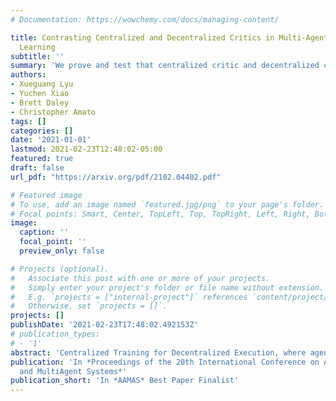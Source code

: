 ```yaml
---
# Documentation: https://wowchemy.com/docs/managing-content/

title: Contrasting Centralized and Decentralized Critics in Multi-Agent Reinforcement
  Learning
subtitle: ''
summary: 'We prove and test that centralized critic and decentralized critic in multi-agent learning is asymptotically equivalent. We also provide bias-variance trade-off analysis and empirical advice.'
authors:
- Xueguang Lyu
- Yuchen Xiao
- Brett Daley
- Christopher Amato
tags: []
categories: []
date: '2021-01-01'
lastmod: 2021-02-23T12:48:02-05:00
featured: true
draft: false
url_pdf: "https://arxiv.org/pdf/2102.04402.pdf"

# Featured image
# To use, add an image named `featured.jpg/png` to your page's folder.
# Focal points: Smart, Center, TopLeft, Top, TopRight, Left, Right, BottomLeft, Bottom, BottomRight.
image:
  caption: ''
  focal_point: ''
  preview_only: false

# Projects (optional).
#   Associate this post with one or more of your projects.
#   Simply enter your project's folder or file name without extension.
#   E.g. `projects = ["internal-project"]` references `content/project/deep-learning/index.md`.
#   Otherwise, set `projects = []`.
projects: []
publishDate: '2021-02-23T17:48:02.492153Z'
# publication_types:
# - '1'
abstract: 'Centralized Training for Decentralized Execution, where agents are trained offline using centralized information but execute in a decentralized manner online, has gained popularity in the multi-agent reinforcement learning community. In particular, actor-critic methods with a centralized critic and decentralized actors are a common instance of this idea. However, the implications of using a centralized critic in this context are not fully discussed and understood even though it is the standard choice of many algorithms. We therefore formally analyze centralized and decentralized critic approaches, providing a deeper understanding of the implications of critic choice. Because our theory makes unrealistic assumptions, we also empirically compare the centralized and decentralized critic methods over a wide set of environments to validate our theories and to provide practical advice. We show that there exist misconceptions regarding centralized critics in the current literature and show that the centralized critic design is not strictly beneficial, but rather both centralized and decentralized critics have different pros and cons that should be taken into account by algorithm designers.'
publication: 'In *Proceedings of the 20th International Conference on Autonomous Agents
  and MultiAgent Systems*'
publication_short: 'In *AAMAS* Best Paper Finalist'
---
```

